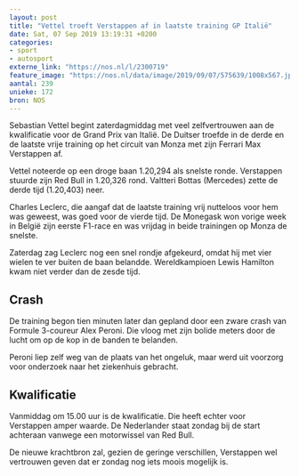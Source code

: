 ```yaml
---
layout: post
title: "Vettel troeft Verstappen af in laatste training GP Italië"
date: Sat, 07 Sep 2019 13:19:31 +0200
categories: 
- sport 
- autosport 
externe_link: "https://nos.nl/l/2300719"
feature_image: "https://nos.nl/data/image/2019/09/07/575639/1008x567.jpg"
aantal: 239
unieke: 172
bron: NOS
---
```


<p>Sebastian Vettel begint zaterdagmiddag met veel zelfvertrouwen aan de kwalificatie voor de Grand Prix van Italië. De Duitser troefde in de derde en de laatste vrije training op het circuit van Monza met zijn Ferrari Max Verstappen af.</p>
<p>Vettel noteerde op een droge baan 1.20,294 als snelste ronde. Verstappen stuurde zijn Red Bull in 1.20,326 rond. Valtteri Bottas (Mercedes) zette de derde tijd (1.20,403) neer.</p>
<p>Charles Leclerc, die aangaf dat de laatste training vrij nutteloos voor hem was geweest, was goed voor de vierde tijd. De Monegask won vorige week in België zijn eerste F1-race en was vrijdag in beide trainingen op Monza de snelste.</p>
<p>Zaterdag zag Leclerc nog een snel rondje afgekeurd, omdat hij met vier wielen te ver buiten de baan belandde. Wereldkampioen Lewis Hamilton kwam niet verder dan de zesde tijd.</p>
<h2>Crash</h2>
<p>De training begon tien minuten later dan gepland door een zware crash van Formule 3-coureur Alex Peroni. Die vloog met zijn bolide meters door de lucht om op de kop in de banden te belanden.</p>
<p>Peroni liep zelf weg van de plaats van het ongeluk, maar werd uit voorzorg voor onderzoek naar het ziekenhuis gebracht.</p>
<h2>Kwalificatie</h2>
<p>Vanmiddag om 15.00 uur is de kwalificatie. Die heeft echter voor Verstappen amper waarde. De Nederlander staat zondag bij de start achteraan vanwege een motorwissel van Red Bull.</p>
<p>De nieuwe krachtbron zal, gezien de geringe verschillen, Verstappen wel vertrouwen geven dat er zondag nog iets moois mogelijk is.</p>
